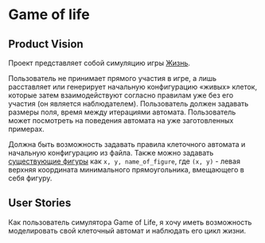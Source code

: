 # Game of life

## Product Vision

Проект представляет собой симуляцию игры [Жизнь](https://en.wikipedia.org/wiki/Conway%27s_Game_of_Life).

Пользователь не принимает прямого участия в игре, а лишь расставляет или генерирует начальную конфигурацию «живых» клеток, которые затем взаимодействуют согласно правилам уже без его участия (он является наблюдателем).
Пользователь должен задавать размеры поля, время между итерациями автомата. Пользователь может посмотреть на поведения автомата на уже заготовленных примерах.

Должна быть возможность задавать правила клеточного автомата и начальную конфигурацию из файла. Также можно задавать [существующие фигуры](https://en.wikipedia.org/wiki/Conway%27s_Game_of_Life#Examples_of_patterns) как
`x, y, name_of_figure`, где `(x, y)` - левая верхняя координата минимального прямоугольника, вмещающего в себя фигуру.

## User Stories

Как пользователь симулятора Game of Life, я хочу иметь возможность моделировать свой клеточный автомат и наблюдать его цикл жизни.

